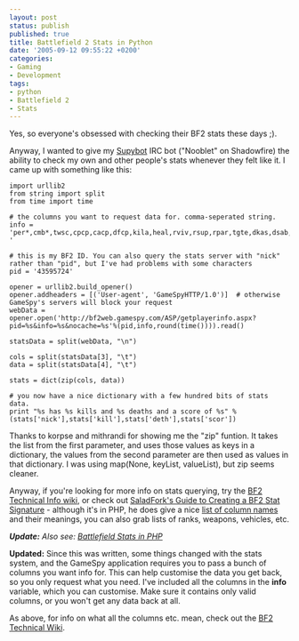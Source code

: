 ```yaml
---
layout: post
status: publish
published: true
title: Battlefield 2 Stats in Python
date: '2005-09-12 09:55:22 +0200'
categories:
- Gaming
- Development
tags:
- python
- Battlefield 2
- Stats
---
```


Yes, so everyone's obsessed with checking their BF2 stats these days ;).

Anyway, I wanted to give my [Supybot](http://www.supybot.net) IRC bot
("Nooblet" on Shadowfire) the ability to check my own and other people's
stats whenever they felt like it. I came up with something like this:

``` {.prettyprint}
import urllib2
from string import split
from time import time

# the columns you want to request data for. comma-seperated string.
info = 'per*,cmb*,twsc,cpcp,cacp,dfcp,kila,heal,rviv,rsup,rpar,tgte,dkas,dsab,cdsc,rank,cmsc,kick,kill,deth,suic,ospm,klpm,klpr,dtpr,bksk,wdsk,bbrs,tcdr,ban,dtpm,lbtl,osaa,vrk,tsql,tsqm,tlwf,mvks,vmks,mvn*,vmr*,fkit,fmap,fveh,fwea,wtm-,wkl-,wdt-,wac-,wkd-,vtm-,vkl-,vdt-,vkd-,vkr-,atm-,awn-,alo-,abr-,ktm-,kkl-,kdt-,kkd-'

# this is my BF2 ID. You can also query the stats server with "nick" rather than "pid", but I've had problems with some characters
pid = '43595724'

opener = urllib2.build_opener()
opener.addheaders = [('User-agent', 'GameSpyHTTP/1.0')]  # otherwise GameSpy's servers will block your request
webData = opener.open('http://bf2web.gamespy.com/ASP/getplayerinfo.aspx?pid=%s&info=%s&nocache=%s'%(pid,info,round(time()))).read()

statsData = split(webData, "\n")

cols = split(statsData[3], "\t")
data = split(statsData[4], "\t")

stats = dict(zip(cols, data))

# you now have a nice dictionary with a few hundred bits of stats data.
print "%s has %s kills and %s deaths and a score of %s" % (stats['nick'],stats['kill'],stats['deth'],stats['scor'])
```

Thanks to korpse and mithrandi for showing me the "zip" funtion. It
takes the list from the first parameter, and uses those values as keys
in a dictionary, the values from the second parameter are then used as
values in that dictionary. I was using map(None, keyList, valueList),
but zip seems cleaner.

Anyway, if you're looking for more info on stats querying, try the [BF2
Technical Info
wiki](http://bf2.fun-o-matic.org/index.php?title=BF2_Statistics), or
check out [SaladFork's Guide to Creating a BF2 Stat
Signature](http://www.totalbf2.com/forums/showthread.php?t=17936) -
although it's in PHP, he does give a nice [list of column
names](http://www.totalbf2.com/forums/showthread.php?t=17936#3.3) and
their meanings, you can also grab lists of ranks, weapons, vehicles,
etc.

***Update:** Also see: [Battlefield Stats in
PHP](http://shrimpworks.za.net/2005/10/17/battlefield-2-stats-in-php/)*

**Updated:** Since this was written, some things changed with the stats
system, and the GameSpy application requires you to pass a bunch of
columns you want info for. This can help customise the data you get
back, so you only request what you need. I've included all the columns
in the **info** variable, which you can customise. Make sure it contains
only valid columns, or you won't get any data back at all.

As above, for info on what all the columns etc. mean, check out the [BF2
Technical Wiki](http://bf2.fun-o-matic.org/index.php/BF2Stats).

